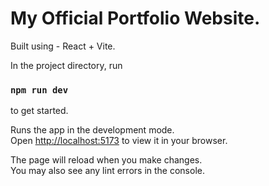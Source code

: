 # My Official Portfolio Website.

Built using - React + Vite.

In the project directory, run
### `npm run dev`
to get started.

Runs the app in the development mode.\
Open [http://localhost:5173](http://localhost:5173) to view it in your browser.

The page will reload when you make changes.\
You may also see any lint errors in the console.
